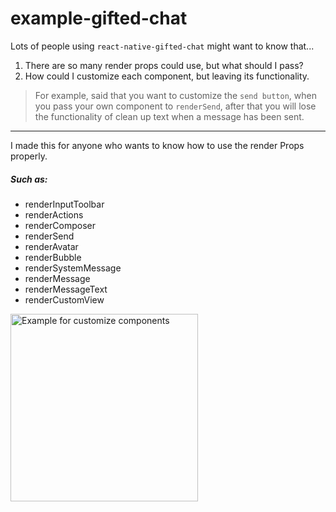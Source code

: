 # example-gifted-chat

Lots of people using `react-native-gifted-chat` might want to know that...

1. There are so many render props could use, but what should I pass?
2. How could I customize each component, but leaving its functionality.

> For example, said that you want to customize the `send button`, when you pass your own component to `renderSend`, after that you will lose the functionality of clean up text when a message has been sent.

---

I made this for anyone who wants to know how to use the render Props properly.

##### Such as:

- renderInputToolbar
- renderActions
- renderComposer
- renderSend
- renderAvatar
- renderBubble
- renderSystemMessage
- renderMessage
- renderMessageText
- renderCustomView

<img src="https://i.imgur.com/dbkc7I4.png" alt="Example for customize components" width="300">